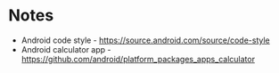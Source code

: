 # Notes
* Android code style - https://source.android.com/source/code-style
* Android calculator app - https://github.com/android/platform_packages_apps_calculator
